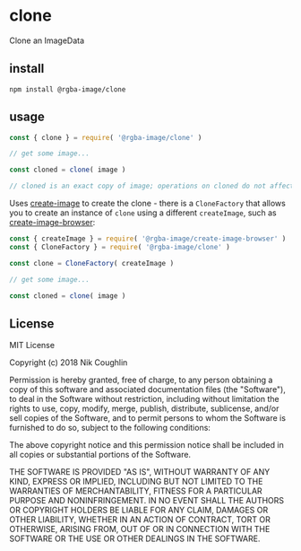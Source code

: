 # clone

Clone an ImageData

## install

`npm install @rgba-image/clone`

## usage

```js
const { clone } = require( '@rgba-image/clone' )

// get some image...

const cloned = clone( image )

// cloned is an exact copy of image; operations on cloned do not affect image
```

Uses [create-image](https://github.com/rgba-image/create-image) to create the
clone - there is a `CloneFactory` that allows you to create an instance of
`clone` using a different `createImage`, such as
[create-image-browser](https://github.com/rgba-image/create-image-browser):

```js
const { createImage } = require( '@rgba-image/create-image-browser' )
const { CloneFactory } = require( '@rgba-image/clone' )

const clone = CloneFactory( createImage )

// get some image...

const cloned = clone( image )
```

## License

MIT License

Copyright (c) 2018 Nik Coughlin

Permission is hereby granted, free of charge, to any person obtaining a copy
of this software and associated documentation files (the "Software"), to deal
in the Software without restriction, including without limitation the rights
to use, copy, modify, merge, publish, distribute, sublicense, and/or sell
copies of the Software, and to permit persons to whom the Software is
furnished to do so, subject to the following conditions:

The above copyright notice and this permission notice shall be included in all
copies or substantial portions of the Software.

THE SOFTWARE IS PROVIDED "AS IS", WITHOUT WARRANTY OF ANY KIND, EXPRESS OR
IMPLIED, INCLUDING BUT NOT LIMITED TO THE WARRANTIES OF MERCHANTABILITY,
FITNESS FOR A PARTICULAR PURPOSE AND NONINFRINGEMENT. IN NO EVENT SHALL THE
AUTHORS OR COPYRIGHT HOLDERS BE LIABLE FOR ANY CLAIM, DAMAGES OR OTHER
LIABILITY, WHETHER IN AN ACTION OF CONTRACT, TORT OR OTHERWISE, ARISING FROM,
OUT OF OR IN CONNECTION WITH THE SOFTWARE OR THE USE OR OTHER DEALINGS IN THE
SOFTWARE.